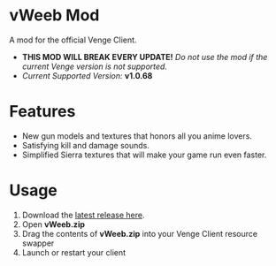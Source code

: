 # vWeeb Mod
A mod for the official Venge Client.

- **THIS MOD WILL BREAK EVERY UPDATE!** *Do not use the mod if the current Venge version is not supported.*
- *Current Supported Version:* **v1.0.68**

# Features
- New gun models and textures that honors all you anime lovers.
- Satisfying kill and damage sounds.
- Simplified Sierra textures that will make your game run even faster.

# Usage
1. Download the [latest release here](https://github.com/KruzShady/vWeeb/releases/latest/download/vWeeb.zip "Latest Release").
2. Open **vWeeb.zip**
3. Drag the contents of **vWeeb.zip** into your Venge Client resource swapper
4. Launch or restart your client

